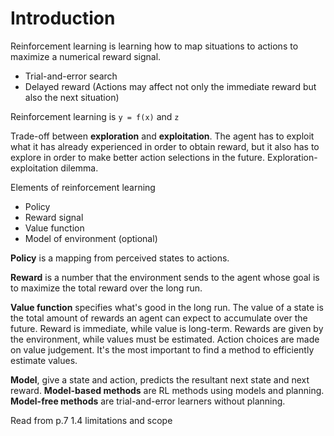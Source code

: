 # Introduction

Reinforcement learning is learning how to map situations to actions to maximize a numerical reward signal.
- Trial-and-error search
- Delayed reward (Actions may affect not only the immediate reward but also the next situation)

Reinforcement learning is `y = f(x)` and `z`

Trade-off between **exploration** and **exploitation**. The agent has to exploit what it has already experienced in 
order to obtain reward, but it also has to explore in order to make better action selections in the future. Exploration-
exploitation dilemma.

Elements of reinforcement learning
- Policy
- Reward signal
- Value function
- Model of environment (optional)

**Policy** is a mapping from perceived states to actions.

**Reward** is a number that the environment sends to the agent whose goal is to maximize the total reward over the long run.

**Value function** specifies what's good in the long run. The value of a state is the total amount of rewards an agent 
can expect to accumulate over the future. Reward is immediate, while value is long-term. Rewards are given by the 
environment, while values must be estimated. Action choices are made on value judgement. It's the most important to find 
a method to efficiently estimate values.

**Model**, give a state and action, predicts the resultant next state and next reward. **Model-based methods** are RL 
methods using models and planning. **Model-free methods** are trial-and-error learners without planning.

Read from p.7 1.4 limitations and scope
 